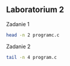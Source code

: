 ## Laboratorium 2

Zadanie 1

```sh
head -n 2 programc.c
```

Zadanie 2
```sh
tail -n 4 program.c
```